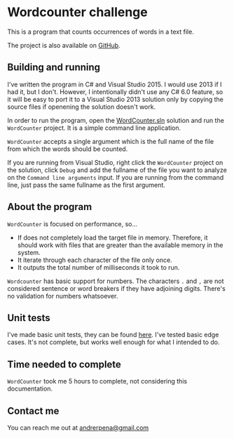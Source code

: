Wordcounter challenge
===

This is a program that counts occurrences of words in a text file.

The project is also available on [GitHub](https://github.com/andrerpena/WordCounter).

Building and running
---

I've written the program in C# and Visual Studio 2015. I would use 2013 if I had it, but I don't. However, I intentionally didn't use any C# 6.0 feature, so it will be easy to port it to a Visual Studio 2013 solution only by copying the source files if openening the solution doesn't work.

In order to run the program, open the  [WordCounter.sln](https://github.com/andrerpena/WordCounter/tree/master/WordCounter)  solution and run the `WordCounter` project. It is a simple command line application.

`WordCounter` accepts a single argument which is the full name of the file from which the words should be counted.

If you are running from Visual Studio, right click the `WordCounter` project on the solution, click `Debug` and add the fullname of the file you want to analyze on the `Command line arguments` input. If you are running from the command line, just pass the same fullname as the first argument.

About the program
---

`WordCounter` is focused on performance, so...

 - If does not completely load the target file in memory. Therefore, it should work with files that are greater than the available memory in the system.
 - It iterate through each character of the file only once.
 - It outputs the total number of milliseconds it took to run.

`Wordcounter` has basic support for numbers. The characters `.` and `,` are not considered sentence or word breakers if they have adjoining digits. There's no validation for numbers whatsoever.

Unit tests
---

I've made basic unit tests, they can be found [here](https://github.com/andrerpena/WordCounter/tree/master/WordCounter/UnitTests). I've tested basic edge cases. It's not complete, but works well enough for what I intended to do.

Time needed to complete
---

`WordCounter` took me 5 hours to complete, not considering this documentation.

Contact me
---

You can reach me out at andrerpena@gmail.com
